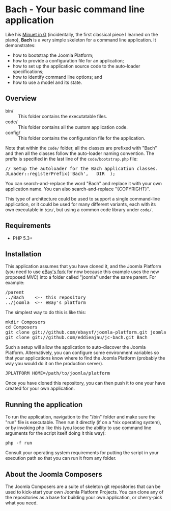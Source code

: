 # Bach - Your basic command line application

Like his [Minuet in G](http://www.youtube.com/watch?v=on1DDSLdDOo) (incidentally, the first classical piece I learned on the piano), **Bach** is a very simple skeleton for a command line application. It demonstrates:

* how to bootstrap the Joomla Platform;
* how to provide a configuration file for an application;
* how to set up the application source code to the auto-loader specifications; 
* how to identify command line options; and
* how to use a model and its state.

## Overview

<dl>
  <dt>bin/</dt>
  <dd>This folder contains the executatable files.</dd>
  <dt>code/</dt>
  <dd>This folder contains all the custom application code.</dd>
  <dt>config/</dt>
  <dd>This folder contains the configuration file for the application.</dd>
</dl>

Note that within the ``code/`` folder, all the classes are prefixed with "Bach" and then all the classes follow the auto-loader naming convention. The prefix is specified in the last line of the ``code/bootstrap.php`` file:

<pre>// Setup the autoloader for the Bach application classes.
JLoader::registerPrefix('Bach', __DIR__);</pre>

You can search-and-replace the word "Bach" and replace it with your own application name. You can also search-and-replace "{COPYRIGHT}".

This type of architecture could be used to support a single command-line application, or it could be used for many different variants, each with its own executable in ``bin/``, but using a common code library under ``code/``.

## Requirements

* PHP 5.3+

## Installation

This application assumes that you have cloned it, and the Joomla Platform (you need to use [eBay's fork](https://github.com/eBaySF/joomla-platform/tree/mvc) for now because this example uses the new proposed MVC) into a folder called "joomla" under the same parent. For example:

<pre>/parent
../Bach    &lt;-- this repository
../joomla  &lt;-- eBay's platform</pre>

The simplest way to do this is like this:

<pre>mkdir Composers
cd Composers
git clone git://github.com/ebaysf/joomla-platform.git joomla
git clone git://github.com/eddieajau/jc-bach.git Bach</pre>

Such a setup will allow the application to auto-discover the Joomla Platform. Alternatively, you can configure some environment variables so that your applications know where to find the Joomla Platform (probably the way you would do it on the production server).

<pre>JPLATFORM_HOME=/path/to/joomla/platform</pre>

Once you have cloned this repository, you can then push it to one your have created for your own application.

## Running the application

To run the application, navigation to the "/bin" folder and make sure the "run" file is executable. Then run it directly (if on a *nix operating system), or by invoking php like this (you loose the ability to use command line arguments for the script itself doing it this way):

<pre>php -f run</pre>

Consult your operating system requirements for putting the script in your execution path so that you can run it from any folder.

## About the Joomla Composers

The Joomla Composers are a suite of skeleton git repositories that can be used to kick-start your own Joomla Platform Projects. You can clone any of the repositories as a base for building your own application, or cherry-pick what you need.